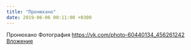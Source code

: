 ```yaml
---
title: "Пронюхано"
date: 2019-06-06 00:11:00 +0300
---
```


Пронюхано
Фотография
<a class="vk-attach" href="https://vk.com/photo-60440134_456261242">https://vk.com/photo-60440134_456261242</a>
<a class="vk-attach" href="https://vk.com/photo-60440134_456261242">Вложение</a>
